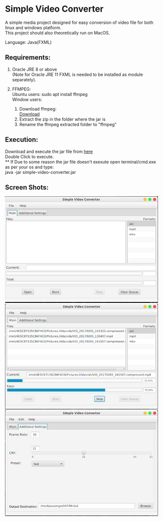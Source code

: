 
# Simple Video Converter  

A simple media project designed for easy conversion of video file for both linux and windows platform.  
This project should also theoretically run on MacOS.

Language: Java(FXML)  
  
## Requirements:
  
1) Oracle JRE 8 or above  
        (Note for Oracle JRE 11 FXML is needed to be installed as module separately).  
      
  
2) FFMPEG:  
   Ubuntu users:
    sudo apt install ffmpeg    
   Window users:  
      1) Download ffmpeg:  
            [Download](https://ffmpeg.zeranoe.com/builds/)                        
      2) Extract the zip in the folder where the jar is  
      3) Rename the ffmpeg extracted folder to "ffmpeg"  
            
    
    
    
## Execution:  
   Download and execute the jar file from [here](out/artifacts/simple_video_converter_jar/)   
   Double Click to execute.  
   ** If Due to some reason the jar file doesn't exexute open terminal/cmd.exe as per your os and type:  
   java -jar simple-video-converter.jar  
   
## Screen Shots:  
![Alt text](screen/3.png?raw=true "Main Window")  
![Alt text](screen/1.png?raw=true "Main")  
![Alt text](screen/2.png?raw=true "Additional settings")    
    
      


